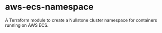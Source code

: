 # aws-ecs-namespace
A Terraform module to create a Nullstone cluster namespace for containers running on AWS ECS.
